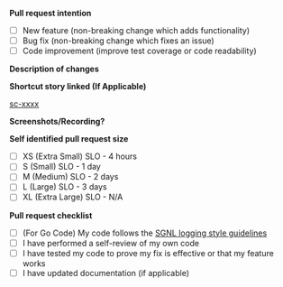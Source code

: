
**Pull request intention**

<!--- Please provide the intent of the story and delete options that are not relevant -->

- [ ] New feature (non-breaking change which adds functionality)
- [ ] Bug fix (non-breaking change which fixes an issue)
- [ ] Code improvement (improve test coverage or code readability)

**Description of changes**

<!--- Please provide a description of this PR -->

**Shortcut story linked (If Applicable)**

<!--- Please provide the linked story of this PR -->

[sc-xxxx](https://app.shortcut.com/sgnl/story/xxxx)

**Screenshots/Recording?**


**Self identified pull request size**

- [ ] XS (Extra Small) SLO - 4 hours
- [ ] S (Small) SLO - 1 day
- [ ] M (Medium) SLO - 2 days
- [ ] L (Large) SLO - 3 days
- [ ] XL (Extra Large) SLO - N/A

**Pull request checklist**

<!--- Please DO NOT DELETE checklist, and only add more if applied -->

<!--- Please use the guidelines outlined in the [Pull Request Best Practices](https://docs.google.com/document/d/1DjyZl-60lOjf3MC1Q__eyqVOvsQUI6AUWrfB94o7YK8/edit#) to self-identify a pull request size and associated expected SLO. If your PR has been waiting for a review for more than the selected SLO for your PR size, please add the `review_out_of_slo` label to this PR. -->

- [ ] (For Go Code) My code follows the [SGNL logging style guidelines](https://docs.google.com/document/d/1Tv5Do2Ch-d93N8MzroDVwmRPsL75blxChJRvCmfFhgk/edit)
- [ ] I have performed a self-review of my own code
- [ ] I have tested my code to prove my fix is effective or that my feature works
- [ ] I have updated documentation (if applicable)
